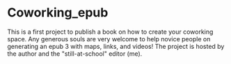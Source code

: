 # Coworking_epub
This is a first project to publish a book on how to create your coworking space. Any generous souls are very welcome to help novice people on generating an epub 3 with maps, links, and videos! The project is hosted by the author and the "still-at-school" editor (me).
